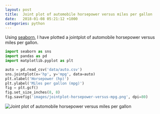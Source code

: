 ```yaml
---
layout: post
title:  Joint plot of automobile horsepower versus miles per gallon
date:   2018-01-08 05:21:12 +1000
categories: python
---
```


Using [seaborn](https://seaborn.pydata.org/), I have plotted a jointplot of automobile horsepower versus miles per gallon.

```python
import seaborn as sns
import pandas as pd
import matplotlib.pyplot as plt

auto = pd.read_csv('data/auto.csv')
sns.jointplot(x='hp', y='mpg', data=auto)
plt.xlabel('Horsepower (hp)')
plt.ylabel('Miles per gallon (mpg)')
fig = plt.gcf()
fig.set_size_inches(8, 8)
fig.savefig('images/jointplot-horsepower-versus-mpg.png', dpi=80)
```

![Joint plot of automobile horsepower versus miles per gallon](/images/jointplot-horsepower-versus-mpg.png)
